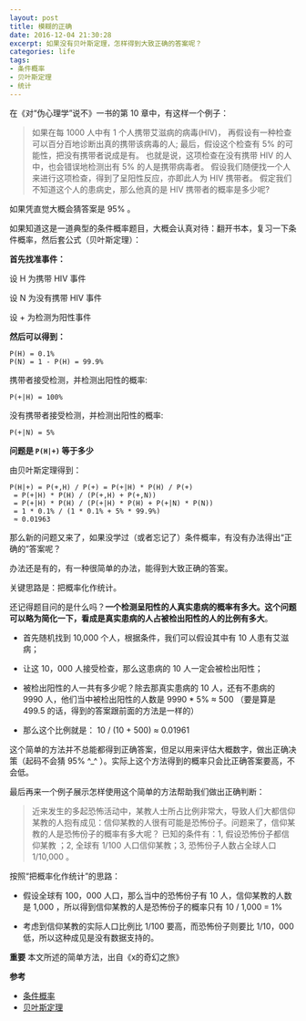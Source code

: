 ```yaml
---
layout: post
title: 模糊的正确
date: 2016-12-04 21:30:28
excerpt: 如果没有贝叶斯定理，怎样得到大致正确的答案呢？
categories: life
tags: 
- 条件概率
- 贝叶斯定理
- 统计
---
```

在《对“伪心理学”说不》一书的第 10 章中，有这样一个例子：

> 如果在每 1000 人中有 1 个人携带艾滋病的病毒(HIV)， 
 再假设有一种检查可以百分百地诊断出真的携带该病毒的人; 
 最后，假设这个检查有 5% 的可能性，把没有携带者说成是有。
 也就是说，这项检查在没有携带 HIV 的人中，也会错误地检测出有 5% 的人是携带病毒者。 
 假设我们随便找一个人来进行这项检查，得到了呈阳性反应，亦即此人为 HIV 携带者。 
 假定我们不知道这个人的患病史，那么他真的是 HIV 携带者的概率是多少呢?

如果凭直觉大概会猜答案是 95% 。

如果知道这是一道典型的条件概率题目，大概会认真对待：翻开书本，复习一下条件概率，然后套公式（贝叶斯定理）：

**首先找准事件：**

设 H 为携带 HIV 事件

设 N 为没有携带 HIV 事件

设 + 为检测为阳性事件

**然后可以得到：**
```
P(H) = 0.1%
P(N) = 1 - P(H) = 99.9%
```

携带者接受检测，并检测出阳性的概率:
```
P(+|H) = 100%
```

没有携带者接受检测，并检测出阳性的概率:
```
P(+|N) = 5%
```

**问题是 `P(H|+)` 等于多少**

由贝叶斯定理得到：
```
P(H|+) = P(+,H) / P(+) = P(+|H) * P(H) / P(+) 
 = P(+|H) * P(H) / (P(+,H) + P(+,N)) 
 = P(+|H) * P(H) / (P(+|H) * P(H) + P(+|N) * P(N)) 
 = 1 * 0.1% / (1 * 0.1% + 5% * 99.9%)
 ≈ 0.01963
```

那么新的问题又来了，如果没学过（或者忘记了）条件概率，有没有办法得出“正确的”答案呢？

办法还是有的，有一种很简单的办法，能得到大致正确的答案。

关键思路是：把概率化作统计。

还记得题目问的是什么吗？**一个检测呈阳性的人真实患病的概率有多大。这个问题可以略为简化一下，看成是真实患病的人占被检出阳性的人的比例有多大**。

- 首先随机找到 10,000 个人，根据条件，我们可以假设其中有 10 人患有艾滋病；

- 让这 10，000 人接受检查，那么这患病的 10 人一定会被检出阳性；

- 被检出阳性的人一共有多少呢？除去那真实患病的 10 人，还有不患病的 9990 人，他们当中被检出阳性的人数是 9990 * 5% ≈ 500 （要是算是 499.5 的话，得到的答案跟前面的方法是一样的）

- 那么这个比例就是： 10 / (10 + 500) ≈ 0.01961

这个简单的方法并不总能都得到正确答案，但足以用来评估大概数字，做出正确决策（起码不会猜 95% ^_^ ）。实际上这个方法得到的概率只会比正确答案要高，不会低。

最后再来一个例子展示怎样使用这个简单的方法帮助我们做出正确判断：

> 近来发生的多起恐怖活动中，某教人士所占比例非常大，导致人们大都信仰某教的人抱有成见：信仰某教的人很有可能是恐怖份子。问题来了，信仰某教的人是恐怖份子的概率有多大呢？
 已知的条件有：1, 假设恐怖份子都信仰某教 ；2, 全球有 1/100 人口信仰某教；3, 恐怖份子人数占全球人口 1/10,000 。

按照“把概率化作统计”的思路：

- 假设全球有 100，000 人口，那么当中的恐怖份子有 10 人，信仰某教的人数是 1,000 ，所以得到信仰某教的人是恐怖份子的概率只有 10 / 1,000 = 1%

- 考虑到信仰某教的实际人口比例比 1/100 要高，而恐怖份子则要比 1/10，000 低，所以这种成见是没有数据支持的。

**重要**
本文所述的简单方法，出自《x的奇幻之旅》

**参考**
- [条件概率](https://zh.wikipedia.org/zh-cn/条件概率)
- [贝叶斯定理](https://zh.wikipedia.org/wiki/贝叶斯定理)
